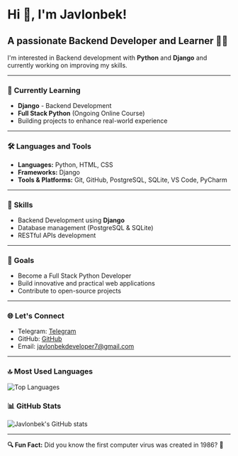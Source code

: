 # Hi 👋, I'm Javlonbek!

## A passionate Backend Developer and Learner 🧑‍💻

I'm interested in Backend development with **Python** and **Django** and currently working on improving my skills.

---

### 🌱 **Currently Learning**
- **Django** - Backend Development
- **Full Stack Python** (Ongoing Online Course)
- Building projects to enhance real-world experience

---

### 🛠️ **Languages and Tools**
- **Languages:** Python, HTML, CSS
- **Frameworks:** Django
- **Tools & Platforms:** Git, GitHub, PostgreSQL, SQLite, VS Code, PyCharm

---

### 🚀 **Skills**
- Backend Development using **Django**
- Database management (PostgreSQL & SQLite)
- RESTful APIs development

---

### 🎯 **Goals**
- Become a Full Stack Python Developer
- Build innovative and practical web applications
- Contribute to open-source projects

---

### 🌐 **Let's Connect**
- Telegram: [Telegram](https://t.me/JavlonbekDeveloper1)
- GitHub: [GitHub](https://github.com/Javlonbek0205)
- Email: javlonbekdeveloper7@gmail.com

---
### 🔝 Most Used Languages

![Top Languages](https://github-readme-stats.vercel.app/api/top-langs/?username=Javlonbek0205&layout=compact&theme=tokyonight)


### 📊 **GitHub Stats**
![Javlonbek's GitHub stats](https://github-readme-stats.vercel.app/api?username=Javlonbek0205&show_icons=true&theme=tokyonight)

---

**🔍 Fun Fact:** Did you know the first computer virus was created in 1986? 🦾
